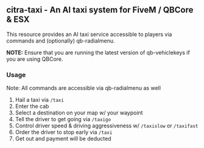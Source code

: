 ## citra-taxi - An AI taxi system for FiveM / QBCore & ESX
This resource provides an AI taxi service accessible to players via commands and (optionally) qb-radialmenu.

**NOTE:** Ensure that you are running the latest version of qb-vehiclekeys if you are using QBCore.

### Usage ###
Note: All commands are accessible via qb-radialmenu as well

1. Hail a taxi via `/taxi`
2. Enter the cab
3. Select a destination on your map w/ your waypoint
4. Tell the driver to get going via `/taxigo`
5. Control driver speed & driving aggressiveness w/ `/taxislow` or `/taxifast`
6. Order the driver to stop early via `/taxi`
7. Get out and payment will be deducted
